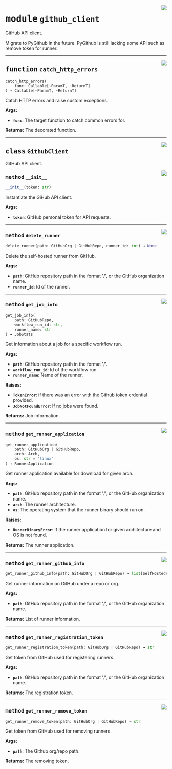 <!-- markdownlint-disable -->

<a href="../src/github_client.py#L0"><img align="right" style="float:right;" src="https://img.shields.io/badge/-source-cccccc?style=flat-square"></a>

# <kbd>module</kbd> `github_client`
GitHub API client. 

Migrate to PyGithub in the future. PyGithub is still lacking some API such as remove token for runner. 


---

<a href="../src/github_client.py#L38"><img align="right" style="float:right;" src="https://img.shields.io/badge/-source-cccccc?style=flat-square"></a>

## <kbd>function</kbd> `catch_http_errors`

```python
catch_http_errors(
    func: Callable[~ParamT, ~ReturnT]
) → Callable[~ParamT, ~ReturnT]
```

Catch HTTP errors and raise custom exceptions. 



**Args:**
 
 - <b>`func`</b>:  The target function to catch common errors for. 



**Returns:**
 The decorated function. 


---

<a href="../src/github_client.py#L77"><img align="right" style="float:right;" src="https://img.shields.io/badge/-source-cccccc?style=flat-square"></a>

## <kbd>class</kbd> `GithubClient`
GitHub API client. 

<a href="../src/github_client.py#L80"><img align="right" style="float:right;" src="https://img.shields.io/badge/-source-cccccc?style=flat-square"></a>

### <kbd>method</kbd> `__init__`

```python
__init__(token: str)
```

Instantiate the GiHub API client. 



**Args:**
 
 - <b>`token`</b>:  GitHub personal token for API requests. 




---

<a href="../src/github_client.py#L222"><img align="right" style="float:right;" src="https://img.shields.io/badge/-source-cccccc?style=flat-square"></a>

### <kbd>method</kbd> `delete_runner`

```python
delete_runner(path: GitHubOrg | GitHubRepo, runner_id: int) → None
```

Delete the self-hosted runner from GitHub. 



**Args:**
 
 - <b>`path`</b>:  GitHub repository path in the format '<owner>/<repo>', or the GitHub organization  name. 
 - <b>`runner_id`</b>:  Id of the runner. 

---

<a href="../src/github_client.py#L243"><img align="right" style="float:right;" src="https://img.shields.io/badge/-source-cccccc?style=flat-square"></a>

### <kbd>method</kbd> `get_job_info`

```python
get_job_info(
    path: GitHubRepo,
    workflow_run_id: str,
    runner_name: str
) → JobStats
```

Get information about a job for a specific workflow run. 



**Args:**
 
 - <b>`path`</b>:  GitHub repository path in the format '<owner>/<repo>'. 
 - <b>`workflow_run_id`</b>:  Id of the workflow run. 
 - <b>`runner_name`</b>:  Name of the runner. 



**Raises:**
 
 - <b>`TokenError`</b>:  if there was an error with the Github token crdential provided. 
 - <b>`JobNotFoundError`</b>:  If no jobs were found. 



**Returns:**
 Job information. 

---

<a href="../src/github_client.py#L89"><img align="right" style="float:right;" src="https://img.shields.io/badge/-source-cccccc?style=flat-square"></a>

### <kbd>method</kbd> `get_runner_application`

```python
get_runner_application(
    path: GitHubOrg | GitHubRepo,
    arch: Arch,
    os: str = 'linux'
) → RunnerApplication
```

Get runner application available for download for given arch. 



**Args:**
 
 - <b>`path`</b>:  GitHub repository path in the format '<owner>/<repo>', or the GitHub organization  name. 
 - <b>`arch`</b>:  The runner architecture. 
 - <b>`os`</b>:  The operating system that the runner binary should run on. 



**Raises:**
 
 - <b>`RunnerBinaryError`</b>:  If the runner application for given architecture and OS is not  found. 



**Returns:**
 The runner application. 

---

<a href="../src/github_client.py#L129"><img align="right" style="float:right;" src="https://img.shields.io/badge/-source-cccccc?style=flat-square"></a>

### <kbd>method</kbd> `get_runner_github_info`

```python
get_runner_github_info(path: GitHubOrg | GitHubRepo) → list[SelfHostedRunner]
```

Get runner information on GitHub under a repo or org. 



**Args:**
 
 - <b>`path`</b>:  GitHub repository path in the format '<owner>/<repo>', or the GitHub organization  name. 



**Returns:**
 List of runner information. 

---

<a href="../src/github_client.py#L199"><img align="right" style="float:right;" src="https://img.shields.io/badge/-source-cccccc?style=flat-square"></a>

### <kbd>method</kbd> `get_runner_registration_token`

```python
get_runner_registration_token(path: GitHubOrg | GitHubRepo) → str
```

Get token from GitHub used for registering runners. 



**Args:**
 
 - <b>`path`</b>:  GitHub repository path in the format '<owner>/<repo>', or the GitHub organization  name. 



**Returns:**
 The registration token. 

---

<a href="../src/github_client.py#L177"><img align="right" style="float:right;" src="https://img.shields.io/badge/-source-cccccc?style=flat-square"></a>

### <kbd>method</kbd> `get_runner_remove_token`

```python
get_runner_remove_token(path: GitHubOrg | GitHubRepo) → str
```

Get token from GitHub used for removing runners. 



**Args:**
 
 - <b>`path`</b>:  The Github org/repo path. 



**Returns:**
 The removing token. 


